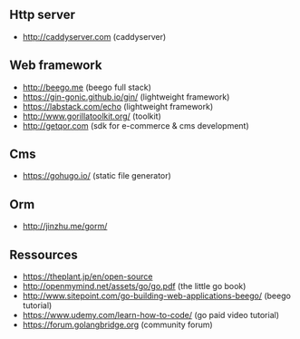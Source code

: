 ## Http server

* http://caddyserver.com  (caddyserver)

## Web framework

* http://beego.me (beego full stack)
* https://gin-gonic.github.io/gin/ (lightweight framework)
* https://labstack.com/echo (lightweight framework)
* http://www.gorillatoolkit.org/ (toolkit)
* http://getqor.com (sdk for e-commerce & cms development)

## Cms

* https://gohugo.io/ (static file generator)

## Orm

* http://jinzhu.me/gorm/

## Ressources

* https://theplant.jp/en/open-source
* http://openmymind.net/assets/go/go.pdf (the little go book)
* http://www.sitepoint.com/go-building-web-applications-beego/ (beego tutorial)
* https://www.udemy.com/learn-how-to-code/ (go paid video tutorial)
* https://forum.golangbridge.org (community forum)

